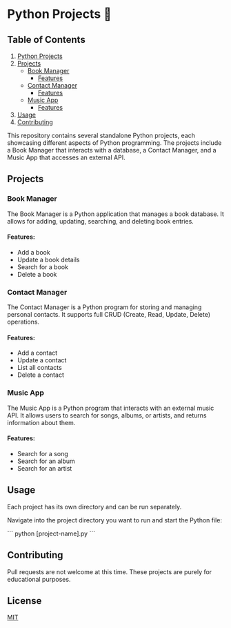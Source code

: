 # Python Projects 👋

## Table of Contents
1. [Python Projects](#python-projects)
2. [Projects](#projects)
   - [Book Manager](#book-manager)
     * [Features](#features)
   - [Contact Manager](#contact-manager)
     * [Features](#features-1)
   - [Music App](#music-app)
     * [Features](#features-2)
3. [Usage](#usage)
4. [Contributing](#contributing)
   
This repository contains several standalone Python projects, each showcasing different aspects of Python programming. The projects include a Book Manager that interacts with a database, a Contact Manager, and a Music App that accesses an external API.

## Projects

### Book Manager

The Book Manager is a Python application that manages a book database. It allows for adding, updating, searching, and deleting book entries.

#### Features:

- Add a book
- Update a book details
- Search for a book
- Delete a book

### Contact Manager

The Contact Manager is a Python program for storing and managing personal contacts. It supports full CRUD (Create, Read, Update, Delete) operations.

#### Features:

- Add a contact
- Update a contact
- List all contacts
- Delete a contact

### Music App

The Music App is a Python program that interacts with an external music API. It allows users to search for songs, albums, or artists, and returns information about them.

#### Features:

- Search for a song
- Search for an album
- Search for an artist

## Usage

Each project has its own directory and can be run separately. 

Navigate into the project directory you want to run and start the Python file:

\`\`\`
python [project-name].py
\`\`\`

## Contributing

Pull requests are not welcome at this time. These projects are purely for educational purposes.

## License

[MIT](https://choosealicense.com/licenses/mit/)

